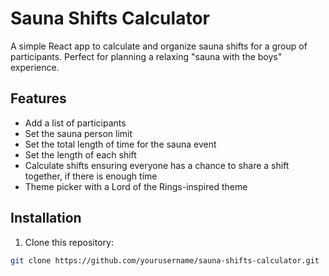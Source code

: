 # Sauna Shifts Calculator

A simple React app to calculate and organize sauna shifts for a group of participants. Perfect for planning a relaxing "sauna with the boys" experience.

## Features

- Add a list of participants
- Set the sauna person limit
- Set the total length of time for the sauna event
- Set the length of each shift
- Calculate shifts ensuring everyone has a chance to share a shift together, if there is enough time
- Theme picker with a Lord of the Rings-inspired theme

## Installation

1. Clone this repository:

```sh
git clone https://github.com/yourusername/sauna-shifts-calculator.git
